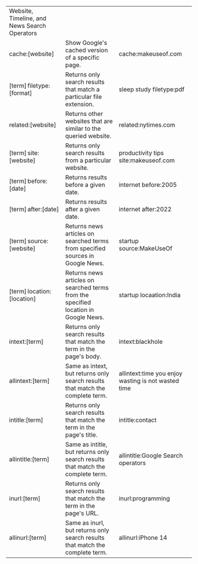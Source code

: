 |   |   |   |
|---|---|---|
|Website, Timeline, and News Search Operators|||
|cache:[website]|Show Google's cached version of a specific page.|cache:makeuseof.com|
|[term] filetype:[format]|Returns only search results that match a particular file extension.|sleep study filetype:pdf|
|related:[website]|Returns other websites that are similar to the queried website.|related:nytimes.com|
|[term] site:[website]|Returns only search results from a particular website.|productivity tips site:makeuseof.com|
|[term] before:[date]|Returns results before a given date.|internet before:2005|
|[term] after:[date]|Returns results after a given date.|internet after:2022|
|[term] source:[website]|Returns news articles on searched terms from specified sources in Google News.|startup source:MakeUseOf|
|[term] location:[location]|Returns news articles on searched terms from the specified location in Google News.|startup locaation:India|
|intext:[term]|Returns only search results that match the term in the page's body.|intext:blackhole|
|allintext:[term]|Same as intext, but returns only search results that match the complete term.|allintext:time you enjoy wasting is not wasted time|
|intitle:[term]|Returns only search results that match the term in the page's title.|intitle:contact|
|allintitle:[term]|Same as intitle, but returns only search results that match the complete term.|allintitle:Google Search operators|
|inurl:[term]|Returns only search results that match the term in the page's URL.|inurl:programming|
|allinurl:[term]|Same as inurl, but returns only search results that match the complete term.|allinurl:iPhone 14|